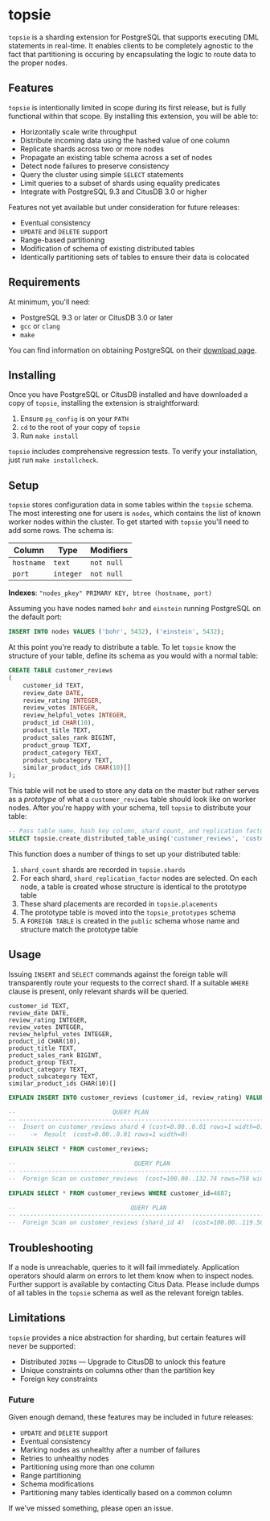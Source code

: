 # topsie

`topsie` is a sharding extension for PostgreSQL that supports executing DML statements in real-time. It enables clients to be completely agnostic to the fact that partitioning is occuring by encapsulating the logic to route data to the proper nodes.

## Features

`topsie` is intentionally limited in scope during its first release, but is fully functional within that scope. By installing this extension, you will be able to:

  * Horizontally scale write throughput
  * Distribute incoming data using the hashed value of one column
  * Replicate shards across two or more nodes
  * Propagate an existing table schema across a set of nodes
  * Detect node failures to preserve consistency
  * Query the cluster using simple `SELECT` statements
  * Limit queries to a subset of shards using equality predicates
  * Integrate with PostgreSQL 9.3 and CitusDB 3.0 or higher

Features not yet available but under consideration for future releases:

  * Eventual consistency
  * `UPDATE` and `DELETE` support
  * Range-based partitioning
  * Modification of schema of existing distributed tables
  * Identically partitioning sets of tables to ensure their data is colocated

## Requirements

At minimum, you'll need:

  * PostgreSQL 9.3 or later or CitusDB 3.0 or later
  * `gcc` or `clang`
  * `make`

You can find information on obtaining PostgreSQL on their [download page](http://www.postgresql.org/download/).

## Installing

Once you have PostgreSQL or CitusDB installed and have downloaded a copy of `topsie`, installing the extension is straightforward:

  1. Ensure `pg_config` is on your `PATH`
  2. `cd` to the root of your copy of `topsie`
  3. Run `make install`

`topsie` includes comprehensive regression tests. To verify your installation, just run `make installcheck`.

## Setup

`topsie` stores configuration data in some tables within the `topsie` schema. The most interesting one for users is `nodes`, which contains the list of known worker nodes within the cluster. To get started with `topsie` you'll need to add some rows. The schema is:

| Column     | Type      | Modifiers   |
| ---------- | --------- | ----------- |
| `hostname` | `text`    | `not null`  |
| `port`     | `integer` | `not null`  |

**Indexes**:
  `"nodes_pkey" PRIMARY KEY, btree (hostname, port)`

Assuming you have nodes named `bohr` and `einstein` running PostgreSQL on the default port:

```sql
INSERT INTO nodes VALUES ('bohr', 5432), ('einstein', 5432);
```

At this point you're ready to distribute a table. To let `topsie` know the structure of your table, define its schema as you would with a normal table:

```sql
CREATE TABLE customer_reviews
(
    customer_id TEXT,
    review_date DATE,
    review_rating INTEGER,
    review_votes INTEGER,
    review_helpful_votes INTEGER,
    product_id CHAR(10),
    product_title TEXT,
    product_sales_rank BIGINT,
    product_group TEXT,
    product_category TEXT,
    product_subcategory TEXT,
    similar_product_ids CHAR(10)[]
);
```

This table will not be used to store any data on the master but rather serves as a _prototype_ of what a `customer_reviews` table should look like on worker nodes. After you're happy with your schema, tell `topsie` to distribute your table:

```sql
-- Pass table name, hash key column, shard count, and replication factor
SELECT topsie.create_distributed_table_using('customer_reviews', 'customer_id', 16, 2);
```

This function does a number of things to set up your distributed table:

  1. `shard_count` shards are recorded in `topsie.shards`
  2. For each shard, `shard_replication_factor` nodes are selected. On each node, a table is created whose structure is identical to the prototype table
  3. These shard placements are recorded in `topsie.placements`
  4. The prototype table is moved into the `topsie_prototypes` schema
  5. A `FOREIGN TABLE` is created in the `public` schema whose name and structure match the prototype table

## Usage

Issuing `INSERT` and `SELECT` commands against the foreign table will transparently route your requests to the correct shard. If a suitable `WHERE` clause is present, only relevant shards will be queried.

    customer_id TEXT,
    review_date DATE,
    review_rating INTEGER,
    review_votes INTEGER,
    review_helpful_votes INTEGER,
    product_id CHAR(10),
    product_title TEXT,
    product_sales_rank BIGINT,
    product_group TEXT,
    product_category TEXT,
    product_subcategory TEXT,
    similar_product_ids CHAR(10)[]


```sql
EXPLAIN INSERT INTO customer_reviews (customer_id, review_rating) VALUES (4687, 5);

--                           QUERY PLAN
-- --------------------------------------------------------------------
--  Insert on customer_reviews shard 4 (cost=0.00..0.01 rows=1 width=0)
--    ->  Result  (cost=0.00..0.01 rows=1 width=0)

EXPLAIN SELECT * FROM customer_reviews;

--                                 QUERY PLAN
-- --------------------------------------------------------------------------
--  Foreign Scan on customer_reviews  (cost=100.00..132.74 rows=758 width=84)

EXPLAIN SELECT * FROM customer_reviews WHERE customer_id=4687;

--                                QUERY PLAN
-- -------------------------------------------------------------------------------------
--  Foreign Scan on customer_reviews (shard_id 4)  (cost=100.00..119.56 rows=4 width=84)
```

## Troubleshooting

If a node is unreachable, queries to it will fail immediately. Application operators should alarm on errors to let them know when to inspect nodes. Further support is available by contacting Citus Data. Please include dumps of all tables in the `topsie` schema as well as the relevant foreign tables.

## Limitations

`topsie` provides a nice abstraction for sharding, but certain features will never be supported:

  * Distributed `JOIN`s — Upgrade to CitusDB to unlock this feature
  * Unique constraints on columns other than the partition key
  * Foreign key constraints

### Future

Given enough demand, these features may be included in future releases:

  * `UPDATE` and `DELETE` support
  * Eventual consistency
  * Marking nodes as unhealthy after a number of failures
  * Retries to unhealthy nodes
  * Partitioning using more than one column
  * Range partitioning
  * Schema modifications
  * Partitioning many tables identically based on a common column

If we've missed something, please open an issue.

